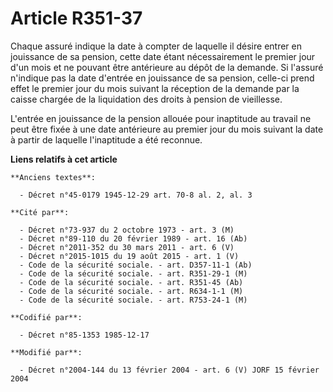 # Article R351-37

Chaque assuré indique la date à compter de laquelle il désire entrer en jouissance de sa pension, cette date étant
nécessairement le premier jour d'un mois et ne pouvant être antérieure au dépôt de la demande. Si l'assuré n'indique pas la
date d'entrée en jouissance de sa pension, celle-ci prend effet le premier jour du mois suivant la réception de la demande
par la caisse chargée de la liquidation des droits à pension de vieillesse.

L'entrée en jouissance de la pension allouée pour inaptitude au travail ne peut être fixée à une date antérieure au premier
jour du mois suivant la date à partir de laquelle l'inaptitude a été reconnue.

**Liens relatifs à cet article**

	**Anciens textes**:

	  - Décret n°45-0179 1945-12-29 art. 70-8 al. 2, al. 3

	**Cité par**:

	  - Décret n°73-937 du 2 octobre 1973 - art. 3 (M)
	  - Décret n°89-110 du 20 février 1989 - art. 16 (Ab)
	  - Décret n°2011-352 du 30 mars 2011 - art. 6 (V)
	  - Décret n°2015-1015 du 19 août 2015 - art. 1 (V)
	  - Code de la sécurité sociale. - art. D357-11-1 (Ab)
	  - Code de la sécurité sociale. - art. R351-29-1 (M)
	  - Code de la sécurité sociale. - art. R351-45 (Ab)
	  - Code de la sécurité sociale. - art. R634-1-1 (M)
	  - Code de la sécurité sociale. - art. R753-24-1 (M)

	**Codifié par**:

	  - Décret n°85-1353 1985-12-17

	**Modifié par**:

	  - Décret n°2004-144 du 13 février 2004 - art. 6 (V) JORF 15 février 2004
